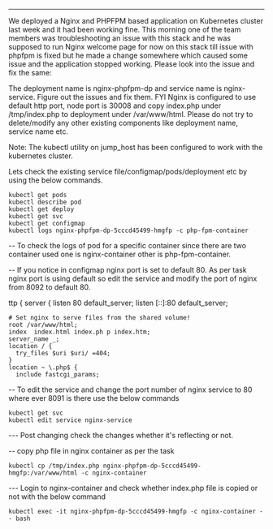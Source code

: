 ----
We deployed a Nginx and PHPFPM based application on Kubernetes cluster last week and it had been working fine. This morning one of the team members was 
troubleshooting an issue with this stack and he was supposed to run Nginx welcome page for now on this stack till issue with phpfpm is fixed but he made a 
change somewhere which caused some issue and the application stopped working. Please look into the issue and fix the same:

The deployment name is nginx-phpfpm-dp and service name is nginx-service. Figure out the issues and fix them. 
FYI Nginx is configured to use default http port, node port is 30008 and copy index.php under /tmp/index.php to deployment under /var/www/html. 
Please do not try to delete/modify any other existing components like deployment name, service name etc.

Note: The kubectl utility on jump_host has been configured to work with the kubernetes cluster.

Lets check the existing service file/configmap/pods/deployment etc by using the below commands.
```
kubectl get pods
kubectl describe pod 
kubectl get deploy
kubectl get svc
kubectl get configmap
kubectl logs nginx-phpfpm-dp-5cccd45499-hmgfp -c php-fpm-container
```
-- To check the logs of pod for a specific container since there are two container used one is nginx-container other is php-fpm-container.

-- If you notice in configmap nginx port is set to default 80. As per task nginx port is using default so edit the service and modify the port of nginx from 8092 
   to default 80.

ttp {
  server {
    listen 80 default_server;
    listen [::]:80 default_server;

    # Set nginx to serve files from the shared volume!
    root /var/www/html;
    index  index.html index.ph p index.htm;
    server_name _;
    location / {
      try_files $uri $uri/ =404;
    }
    location ~ \.php$ {
      include fastcgi_params;
      
      
 -- To edit the service and change the port number of nginx service to 80 where ever 8091 is there use the below commands
 
 ```
 kubectl get svc
 kubectl edit service nginx-service
 ```
 --- Post changing check the changes whether it's reflecting or not.
 
 -- copy php file in nginx container as per the task
 
 ```
 kubectl cp /tmp/index.php nginx-phpfpm-dp-5cccd45499-hmgfp:/var/www/html -c nginx-container
 ```
 
 --- Login to nginx-container and check whether index.php file is copied or not with the below command
 
 ```
 kubectl exec -it nginx-phpfpm-dp-5cccd45499-hmgfp -c nginx-container -- bash
 ```
 
